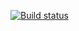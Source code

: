 [![Build status](https://ci.appveyor.com/api/projects/status/7g9fdfp13ovp1t2g?svg=true)](https://ci.appveyor.com/project/00Julie00/patterns-1)
